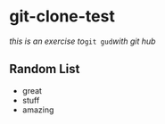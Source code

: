 # git-clone-test
*this is an exercise to*`git gud`*with git hub* 

## Random List
  - great
  - stuff
  - amazing

